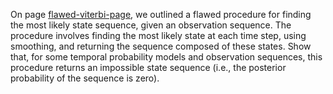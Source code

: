 

On page <a class="pageRef" id="pageref" title="" href="#">flawed-viterbi-page</a>, we outlined a flawed
procedure for finding the most likely state sequence, given an
observation sequence. The procedure involves finding the most likely
state at each time step, using smoothing, and returning the sequence
composed of these states. Show that, for some temporal probability
models and observation sequences, this procedure returns an impossible
state sequence (i.e., the posterior probability of the sequence is
zero).
